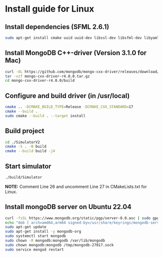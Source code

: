 # Install guide for Linux

## Install dependencies (SFML 2.6.1)
```bash
sudo apt-get install cmake uuid uuid-dev libssl-dev libsfml-dev libyaml-cpp-dev
```

## Install MongoDB C++-driver (Version 3.1.0 for Mac)
```bash
curl -OL https://github.com/mongodb/mongo-cxx-driver/releases/download/r4.0.0/mongo-cxx-driver-r4.0.0.tar.gz 
tar -xzf mongo-cxx-driver-r4.0.0.tar.gz 
cd mongo-cxx-driver-r4.0.0/build
```

## Configure and build driver (in /usr/local)
```bash
cmake .. -DCMAKE_BUILD_TYPE=Release -DCMAKE_CXX_STANDARD=17
cmake --build .
sudo cmake --build . --target install
```

## Build project
```bash
cd ./SimulatorV2
cmake -S . -B build
cmake --build build -j4
```

## Start simulator
```bash
./build/Simulator
```

**NOTE:** Comment Line 26 and uncomment Line 27 in CMakeLists.txt for Linux.

## Install mongoDB server on Ubuntu 22.04
```bash
curl -fsSL https://www.mongodb.org/static/pgp/server-8.0.asc | sudo gpg -o /usr/share/keyrings/mongodb-server-8.0.gpg --dearmor
echo "deb [ arch=amd64,arm64 signed-by=/usr/share/keyrings/mongodb-server-8.0.gpg ] - https://repo.mongodb.org/apt/ubuntu jammy/mongodb-org/8.0 multiverse" | sudo tee /etc/apt/sources.list.d/mongodb-org-8.0.list
sudo apt-get update
sudo apt-get install -y mongodb-org
sudo systemctl start mongodb
sudo chown -R mongodb:mongodb /var/lib/mongodb
sudo chown mongodb:mongodb /tmp/mongodb-27017.sock
sudo service mongod restart
```
